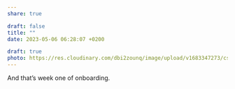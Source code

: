 ```yaml
---
share: true

draft: false
title: ""
date: 2023-05-06 06:28:07 +0200

draft: true
photo: https://res.cloudinary.com/dbi2zounq/image/upload/v1683347273/cs3wgvmv6cq70xahsywm.jpg
---
```


And that’s week one of onboarding.
